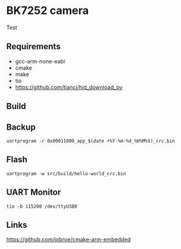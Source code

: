 # BK7252 camera

Test

## Requirements

* gcc-arm-none-eabi
* cmake
* make
* tio
* https://github.com/tiancj/hid_download_py

## Build


## Backup

```shell
uartprogram -r 0x00011000_app_$(date +%Y-%m-%d_%H%M%S)_crc.bin
```

## Flash

```shell
uartprogram -w src/build/hello-world_crc.bin
```

## UART Monitor

```shell
tio -b 115200 /dev/ttyUSB0
```

## Links

https://github.com/jobroe/cmake-arm-embedded